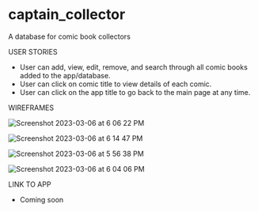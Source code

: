 # captain_collector
A database for comic book collectors

USER STORIES
- User can add, view, edit, remove, and search through all comic books added to the app/database.
- User can click on comic title to view details of each comic.
- User can click on the app title to go back to the main page at any time.

WIREFRAMES

![Screenshot 2023-03-06 at 6 06 22 PM](https://user-images.githubusercontent.com/109626875/226110679-4e468f34-6109-45e6-ad1d-ac57f73b93e0.png)

![Screenshot 2023-03-06 at 6 14 47 PM](https://user-images.githubusercontent.com/109626875/226110751-ccc9c764-f79f-4d4a-8187-66389fb2ce5a.png)

![Screenshot 2023-03-06 at 5 56 38 PM](https://user-images.githubusercontent.com/109626875/226110771-c98fa560-9742-444c-9465-f2e4ce444d7b.png)

![Screenshot 2023-03-06 at 6 04 06 PM](https://user-images.githubusercontent.com/109626875/226148561-bab5b046-d844-4164-bae9-97ff4338b1fa.png)


LINK TO APP

* Coming soon 
